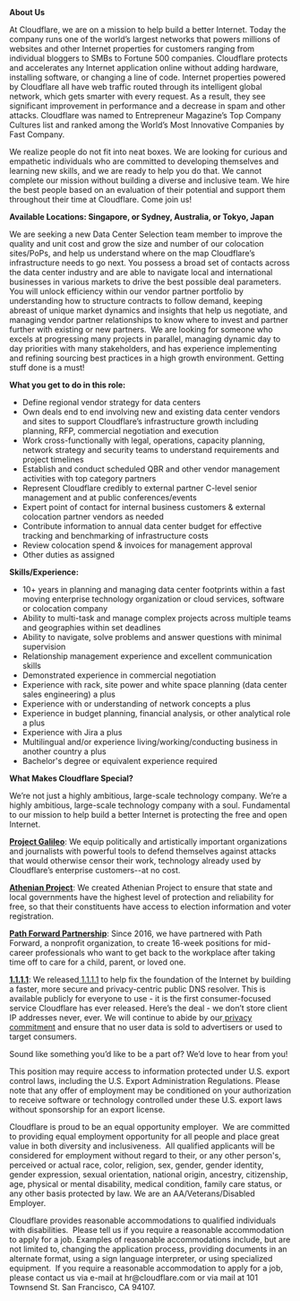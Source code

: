 <div class="content-intro">
	<div><strong>About Us</strong></div>
	<div>
		<p>At Cloudflare, we are on a mission to help build a better Internet. Today the company runs one of the world’s largest networks that powers millions of websites and other Internet properties for customers ranging from individual bloggers to SMBs to Fortune 500 companies. Cloudflare protects and accelerates any Internet application online without adding hardware, installing software, or changing a line of code. Internet properties powered by Cloudflare all have web traffic routed through its intelligent global network, which gets smarter with every request. As a result, they see significant improvement in performance and a decrease in spam and other attacks. Cloudflare was named to Entrepreneur Magazine’s Top Company Cultures list and ranked among the World’s Most Innovative Companies by Fast Company.&nbsp;</p>
		<p><span style="font-weight: 400;">We realize people do not fit into neat boxes. We are looking for curious and empathetic individuals who are committed to developing themselves and learning new skills, and we are ready to help you do that. We cannot complete our mission without building a diverse and inclusive team. We hire the best people based on an evaluation of their potential and support them throughout their time at Cloudflare. Come join us!&nbsp;</span></p>
	</div>
</div>
<p><strong>Available Locations: Singapore, or Sydney, Australia, or&nbsp;Tokyo, Japan</strong></p>
<p><span style="font-weight: 400;">We are seeking a new Data Center Selection team member to improve the quality and unit cost and grow the size and number of our colocation sites/PoPs, and help us understand where on the map Cloudflare’s infrastructure needs to go next. You possess a broad set of contacts across the data center industry and are able to navigate local and international businesses in various markets to drive the best possible deal parameters.&nbsp; You will unlock efficiency within our vendor partner portfolio by understanding how to structure contracts to follow demand, keeping abreast of unique market dynamics and insights that help us negotiate, and managing vendor partner relationships to know where to invest and partner further with existing or new partners.&nbsp; We are looking for someone who excels at progressing many projects in parallel, managing dynamic day to day priorities with many stakeholders, and has experience implementing and refining sourcing best practices in a high growth environment. Getting stuff done is a must!</span></p>
<p><strong>What you get to do in this role:</strong></p>
<ul>
	<li style="font-weight: 400;"><span style="font-weight: 400;">Define regional vendor strategy for data centers</span></li>
	<li style="font-weight: 400;"><span style="font-weight: 400;">Own deals end to end involving new and existing data center vendors and sites to support Cloudflare’s infrastructure growth including planning, RFP, commercial negotiation and execution</span></li>
	<li style="font-weight: 400;"><span style="font-weight: 400;">Work cross-functionally with legal, operations, capacity planning, network strategy and security teams to understand requirements and project timelines</span></li>
	<li style="font-weight: 400;"><span style="font-weight: 400;">Establish and conduct scheduled QBR and other vendor management activities with top category partners</span></li>
	<li style="font-weight: 400;"><span style="font-weight: 400;">Represent Cloudflare credibly to external partner C-level senior management and at public conferences/events</span></li>
	<li style="font-weight: 400;"><span style="font-weight: 400;">Expert point of contact for internal business customers &amp; external colocation partner vendors as needed</span></li>
	<li style="font-weight: 400;"><span style="font-weight: 400;">Contribute information to annual data center budget for effective tracking and benchmarking of infrastructure costs</span></li>
	<li style="font-weight: 400;"><span style="font-weight: 400;">Review colocation spend &amp; invoices for management approval&nbsp;</span></li>
	<li style="font-weight: 400;"><span style="font-weight: 400;">Other duties as assigned</span></li>
</ul>
<p><strong>Skills/Experience:</strong></p>
<ul>
	<li style="font-weight: 400;"><span style="font-weight: 400;">10+ years in planning and managing data center footprints within a fast moving enterprise technology organization or cloud services, software or colocation company</span></li>
	<li style="font-weight: 400;"><span style="font-weight: 400;">Ability to multi-task and manage complex projects across multiple teams and geographies within set deadlines</span></li>
	<li style="font-weight: 400;"><span style="font-weight: 400;">Ability to navigate, solve problems and answer questions with minimal supervision</span></li>
	<li style="font-weight: 400;"><span style="font-weight: 400;">Relationship management experience and excellent communication skills</span></li>
	<li style="font-weight: 400;"><span style="font-weight: 400;">Demonstrated experience in commercial negotiation&nbsp;</span></li>
	<li style="font-weight: 400;"><span style="font-weight: 400;">Experience with rack, site power and white space planning (data center sales engineering) a plus</span></li>
	<li style="font-weight: 400;"><span style="font-weight: 400;">Experience with or understanding of network concepts a plus</span></li>
	<li style="font-weight: 400;"><span style="font-weight: 400;">Experience in budget planning, financial analysis, or other analytical role a plus</span></li>
	<li style="font-weight: 400;"><span style="font-weight: 400;">Experience with Jira a plus</span></li>
	<li style="font-weight: 400;"><span style="font-weight: 400;">Multilingual and/or experience living/working/conducting business in another country a plus</span></li>
	<li style="font-weight: 400;"><span style="font-weight: 400;">Bachelor's degree or equivalent experience required</span></li>
</ul>
<div class="content-conclusion">
	<p><strong>What Makes Cloudflare Special?</strong></p>
	<p><span style="font-weight: 400;">We’re not just a highly ambitious, large-scale technology company. We’re a highly ambitious, large-scale technology company with a soul. Fundamental to our mission to help build a better Internet is protecting the free and open Internet.</span></p>
	<p><a href="https://blog.cloudflare.com/protecting-free-expression-online/"><strong>Project Galileo</strong></a><span style="font-weight: 400;">: We equip politically and artistically important organizations and journalists with powerful tools to defend themselves against attacks that would otherwise censor their work, technology already used by Cloudflare’s enterprise customers--at no cost.</span></p>
	<p><strong><a href="https://www.cloudflare.com/athenian/">Athenian Project</a></strong><span style="font-weight: 400;">: We created Athenian Project to ensure that state and local governments have the highest level of protection and reliability for free, so that their constituents have access to election information and voter registration.</span></p>
	<p><a href="https://blog.cloudflare.com/tag/path-forward/"><strong>Path Forward Partnership</strong></a><span style="font-weight: 400;">: Since 2016, we have partnered with Path Forward, a nonprofit organization, to create 16-week positions for mid-career professionals who want to get back to the workplace after taking time off to care for a child, parent, or loved one.</span></p>
	<p><a href="https://1.1.1.1/"><strong>1.1.1.1</strong></a><span style="font-weight: 400;">: We released</span><a href="https://1.1.1.1/"> <span style="font-weight: 400;">1.1.1.1</span></a><span style="font-weight: 400;"> to help fix the foundation of the Internet by building a faster, more secure and privacy-centric public DNS resolver. This is available publicly for everyone to use - it is the first consumer-focused service Cloudflare has ever released. Here’s the deal - we don’t store client IP addresses never, ever. We will continue to abide by our</span><a href="https://developers.cloudflare.com/1.1.1.1/privacy/public-dns-resolver"> privacy commitment</a><span style="font-weight: 400;"> and ensure that no user data is sold to advertisers or used to target consumers.</span></p>
	<p><span style="font-weight: 400;">Sound like something you’d like to be a part of? We’d love to hear from you!</span></p>
	<p><span style="font-weight: 400;">This position may require access to information protected under U.S. export control laws, including the U.S. Export Administration Regulations. Please note that any offer of employment may be conditioned on your authorization to receive software or technology controlled under these U.S. export laws without sponsorship for an export license.</span></p>
	<p><span style="font-weight: 400;">Cloudflare is proud to be an equal opportunity employer. &nbsp;We are committed to providing equal employment opportunity for all people and place great value in both diversity and inclusiveness. &nbsp;All qualified applicants will be considered for employment without regard to their, or any other person's, perceived or actual</span> <span style="font-weight: 400;">race, color, religion, sex, gender, gender identity, gender expression, sexual orientation, national origin, ancestry, citizenship, age, physical or mental disability, medical condition, family care status, or any other basis protected by law. </span><span style="font-weight: 400;">We are an AA/Veterans/Disabled Employer.</span></p>
	<p><span style="font-weight: 400;">Cloudflare provides reasonable accommodations to qualified individuals with disabilities. &nbsp;Please tell us if you require a reasonable accommodation to apply for a job. Examples of reasonable accommodations include, but are not limited to, changing the application process, providing documents in an alternate format, using a sign language interpreter, or using specialized equipment. &nbsp;If you require a reasonable accommodation to apply for a job, please contact us via e-mail at </span><span style="font-weight: 400;">hr@cloudflare.com</span><span style="font-weight: 400;"> or via mail at 101 Townsend St. San Francisco, CA 94107.</span></p>
</div>